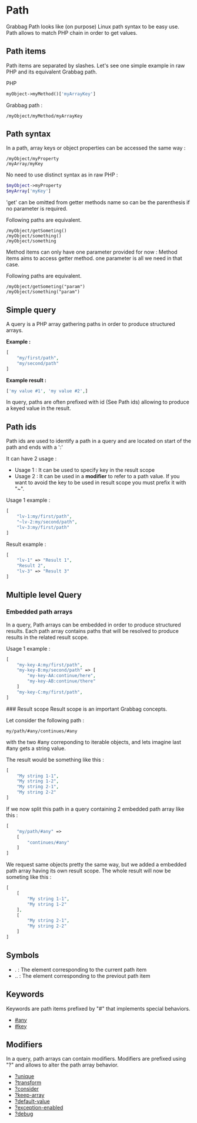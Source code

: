 # Path

Grabbag Path looks like (on purpose) Linux path syntax to be easy use.
Path allows to match PHP chain in order to get values.


## Path items

Path items are separated by slashes.
Let's see one simple example in raw PHP and its equivalent Grabbag path.

PHP
```php
myObject->myMethod()['myArrayKey']
```
Grabbag path : 
```
/myObject/myMethod/myArrayKey
```

## Path syntax

In a path, array keys or object properties can be accessed the same way : 
```
/myObject/myProperty
/myArray/myKey
```
No need to use distinct syntax as in raw PHP :
```php
$myObject->myProperty
$myArray['myKey']
```
'get' can be omitted from getter methods name so can be the parenthesis if no parameter is required.

Following paths are equivalent. 

```
/myObject/getSometing()
/myObject/something()
/myObject/something
```
Method items can only have one parameter provided for now : Method items aims to access getter method. one parameter is all we need in that case.  

Following paths are equivalent. 
```
/myObject/getSometing("param")
/myObject/something("param")
```

## Simple query

A query is a PHP array gathering paths in order to produce structured arrays.

**Example :**
```php
[
    "my/first/path",
    "my/second/path"
]
```
**Example result  :** 
```php
['my value #1', 'my value #2',]
```
In query, paths are often prefixed with id (See Path ids) allowing to produce a keyed value in the result.

## Path ids

Path ids are used to identify a path in a query and are located on start of the path and ends with a ':'

It can have 2 usage : 

* Usage 1 : It can be used to specify key in the result scope
* Usage 2 : It can be used in a __modifier__ to refer to a path value. 
If you want to avoid the key to be used in result scope you must prefix it with "~".

Usage 1 example : 

```php
[
    "lv-1:my/first/path",
    "~lv-2:my/second/path",
    "lv-3:my/first/path"
]
```
Result example :
```php
[
    "lv-1" => "Result 1",
    "Result 2",
    "lv-3" => "Result 3"
]
```

## Multiple level Query

### Embedded path arrays

In a query, Path arrays can be embedded in order to produce structured results. 
Each path array contains paths that will be resolved to produce results in the 
related result scope.

Usage 1 example : 

```php
[
    "my-key-A:my/first/path",
    "my-key-B:my/second/path" => [
        "my-key-AA:continue/here",
        "my-key-AB:continue/there"
    ]
    "my-key-C:my/first/path",
]
```

### Result scope
Result scope is an important Grabbag concepts.

Let consider the following path : 
```
my/path/#any/continues/#any
```
with the two #any correponding to iterable objects, and lets imagine last #any gets a string value.

The result would be something like this : 
```php
[
    "My string 1-1",
    "My string 1-2",
    "My string 2-1",
    "My string 2-2"
]
```
If we now split this path in a query containing 2 embedded path array like this :
 
```php
[
    "my/path/#any" => 
    [
        "continues/#any"
    ]
]
```

We request same objects pretty the same way, but we added a embedded path array having its own result scope. The whole result will now be someting like this :


```php
[
    [
        "My string 1-1",
        "My string 1-2"
    ],
    [
        "My string 2-1",
        "My string 2-2"
    ]
]
```


## Symbols

* . : The element corresponding to the current path item
* .. : The element corresponding to the previout path item

## Keywords

Keywords are path items prefixed by "#" that implements special behaviors.

* [\#any](path-keywords/any-keyword.md)
* [\#key](path-keywords/key-keyword.md)

## Modifiers

In a query, path arrays can contain modifiers.
Modifiers are prefixed using "?" and allows to alter the path array behavior.

* [?unique](query-modifiers/unique-modifier.md)
* [?transform](query-modifiers/transform-modifier.md)
* [?consider](query-modifiers/consider-modifier.md)
* [?keep-array](query-modifiers/keep-array-modifier.md)
* [?default-value](query-modifiers/default-value-modifier.md)
* [?exception-enabled](query-modifiers/exception-enabled-modifier.md)
* [?debug](query-modifiers/debug-modifier.md)




